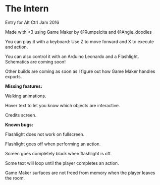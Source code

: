 # The Intern
Entry for Alt Ctrl Jam 2016 

Made with <3 using Game Maker by @Rumpelcita and @Angie_doodles

You can play it with a keyboard: Use Z to move forward and X to execute and action.

You can also control it with an Arduino Leonardo and a Flashlight. Schematics are coming soon!

Other builds are coming as soon as I figure out how Game Maker handles exports.

**Missing features:**

Walking animations.

Hover text to let you know which objects are interactive.

Credits screen.

**Known bugs:**

Flashlight does not work on fullscreen.

Flashlight goes off when performing an action.

Screen goes completely black when flashlight is off.

Some text will loop until the player completes an action.

Game Maker surfaces are not freed from memory when the player leaves the room.
